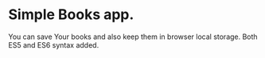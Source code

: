 # Simple Books app. 
You can save Your books and also keep them in browser local storage. Both ES5 and ES6 syntax added.
